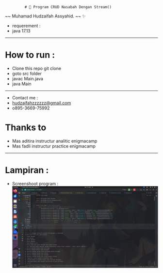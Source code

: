              # 🔖 Program CRUD Nasabah Dengan Stream()

~~ Muhamad Hudzaifah Assyahid. ~~ ✨
- requerement :
- java 17.13

___ 
# How to run :
- Clone this repo git clone
- goto src folder
- javac Main.java
- java Main

---
- Contact me :
- hudzaifahzzzzzz@gmail.com
- o895-3669-75992

# Thanks to
- Mas aditira instructur analitic enigmacamp
- Mas fadli instructur practice enigmacamp

---

# Lampiran :
- Screenshoot program :
![Screen Shoot](https://github.com/hudzzz01/CRUD-Java-Stream/blob/main/cuplikan.png?raw=true)


